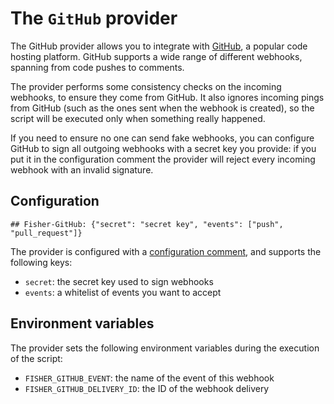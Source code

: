 # The `GitHub` provider

The GitHub provider allows you to integrate with [GitHub](https://github.com),
a popular code hosting platform. GitHub supports a wide range of different
webhooks, spanning from code pushes to comments.

The provider performs some consistency checks on the incoming webhooks, to
ensure they come from GitHub. It also ignores incoming pings from GitHub (such
as the ones sent when the webhook is created), so the script will be executed
only when something really happened.

If you need to ensure no one can send fake webhooks, you can configure GitHub
to sign all outgoing webhooks with a secret key you provide: if you put it in
the configuration comment the provider will reject every incoming webhook with
an invalid signature.

## Configuration

```plain
## Fisher-GitHub: {"secret": "secret key", "events": ["push", "pull_request"]}
```

The provider is configured with a [configuration
comment](../config-comments.md), and supports the following keys:

* `secret`: the secret key used to sign webhooks
* `events`: a whitelist of events you want to accept

## Environment variables

The provider sets the following environment variables during the execution of
the script:

* `FISHER_GITHUB_EVENT`: the name of the event of this webhook
* `FISHER_GITHUB_DELIVERY_ID`: the ID of the webhook delivery
